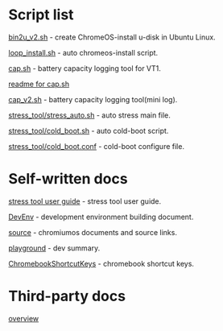 # Script list

[bin2u_v2.sh](https://raw.githubusercontent.com/raoyi/chromeos/master/script/bin2u_v2.sh) - create ChromeOS-install u-disk in Ubuntu Linux.

[loop_install.sh](https://raw.githubusercontent.com/raoyi/chromeos/master/script/loop_install.sh) - auto chromeos-install script.

[cap.sh](https://raw.githubusercontent.com/raoyi/chromeos/master/script/cap_v3/cap.sh) - battery capacity logging tool for VT1.

[readme for cap.sh](https://raw.githubusercontent.com/raoyi/chromeos/master/script/cap_v3/readme.md)

[cap_v2.sh](https://raw.githubusercontent.com/raoyi/chromeos/master/script/cap_v2.sh) - battery capacity logging tool(mini log).

[stress_tool/stress_auto.sh](https://raw.githubusercontent.com/raoyi/chromeos/master/script/stress_tool/stress_auto.sh) - auto stress main file.

[stress_tool/cold_boot.sh](https://raw.githubusercontent.com/raoyi/chromeos/master/script/stress_tool/cold_boot.sh) - auto cold-boot script.

[stress_tool/cold_boot.conf](https://raw.githubusercontent.com/raoyi/chromeos/master/script/stress_tool/cold_boot.conf) - cold-boot configure file.

# Self-written docs

[stress tool user guide](https://raw.githubusercontent.com/raoyi/chromeos/master/script/stress_tool/stress_tool_user_guide.md) - stress tool user guide.

[DevEnv](./DevEnv.md) - development environment building document.

[source](./source.md) - chromiumos documents and source links.

[playground](./playground.md) - dev summary.

[ChromebookShortcutKeys](./ChromebookShortcutKeys.md) - chromebook shortcut keys.

# Third-party docs

[overview](https://blog.csdn.net/Arthur_02_13/article/details/54286013)
